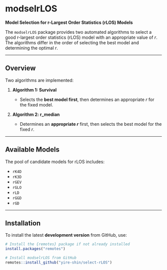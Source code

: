 

# modselrLOS

**Model Selection for r-Largest Order Statistics (rLOS) Models**

The `modselrLOS` package provides two automated algorithms to select a good r-largest order statistics (rLOS) model with an appropriate value of *r*.  
The algorithms differ in the order of selecting the best model and determining the optimal *r*.

---

## Overview

Two algorithms are implemented:

1. **Algorithm 1: Survival**
   - Selects the **best model first**, then determines an appropriate *r* for the fixed model.

2. **Algorithm 2: r_median**
   - Determines an **appropriate *r*** first, then selects the best model for the fixed *r*.

---

## Available Models

The pool of candidate models for rLOS includes:

- `rK4D`  
- `rK3D`  
- `rGEV`  
- `rGLO`  
- `rLD`  
- `rGGD`  
- `rGD`

---

## Installation

To install the latest **development version** from GitHub, use:

```r
# Install the {remotes} package if not already installed
install.packages("remotes")

# Install modselrLOS from GitHub
remotes::install_github("yire-shin/select-rLOS")
